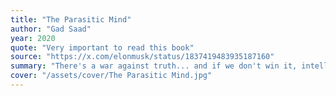 ```yaml
---
title: "The Parasitic Mind"
author: "Gad Saad"
year: 2020
quote: "Very important to read this book"
source: "https://x.com/elonmusk/status/1837419483935187160"
summary: "There's a war against truth... and if we don't win it, intellectual freedom will be a casualty.The West’s commitment to freedom, reason, and true liberalism has never been more seriously threatened than it is today by the stifling forces of political correctness.Dr. Gad Saad, the host of the enormously popular YouTube show THE SAAD TRUTH, exposes the bad ideas—what he calls “idea pathogens”—that are killing common sense and rational debate. Incubated in our universities and spread through the tyranny of political correctness, these ideas are endangering our most basic freedoms—including freedom of thought and speech.The danger is grave, but as Dr. Saad shows, politically correct dogma is riddled with logical fallacies. We have powerful weapons to fight back with—if we have the courage to use them.A provocative guide to defending reason and intellectual freedom and a battle cry for the preservation of our fundamental rights, The Parasitic Mind will be the most controversial and talked-about book of the year."
cover: "/assets/cover/The Parasitic Mind.jpg"
---
```

